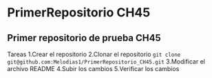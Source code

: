 # PrimerRepositorio CH45
## Primer repositorio de prueba CH45


Tareas
1.Crear el repositorio
2.Clonar el repositorio
` git clone git@github.com:Melodias1/PrimerRepositorio_CH45.git `
3.Modificar el archivo README
4.Subir los cambios
5.Verificar los cambios

